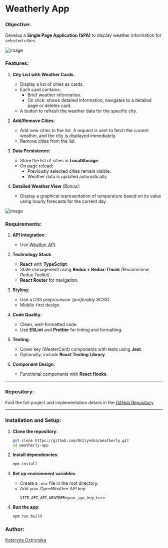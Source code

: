 # Weatherly App

### Objective:
Develop a **Single Page Application (SPA)** to display weather information for selected cities.

![image](https://github.com/user-attachments/assets/b165b13f-eef6-4b2b-9e77-b01f3731699b)

### Features:

1. **City List with Weather Cards**:
   - Display a list of cities as cards.
   - Each card contains:
     - Brief weather information.
     - On click: shows detailed information, navigates to a detailed page or deletes card.
   - A button to refresh the weather data for the specific city.

2. **Add/Remove Cities**:
   - Add new cities to the list. A request is sent to fetch the current weather, and the city is displayed immediately.
   - Remove cities from the list.

3. **Data Persistence**:
   - Store the list of cities in **LocalStorage**.
   - On page reload:
     - Previously selected cities remain visible.
     - Weather data is updated automatically.

4. **Detailed Weather View** *(Bonus)*:
   - Display a graphical representation of temperature based on its value using hourly forecasts for the current day.

![image](https://github.com/user-attachments/assets/73103f9a-af5b-458b-a202-7e60ad64217b)


### Requirements:

1. **API Integration**:
   - Use [Weather API](https://openweathermap.org/).

2. **Technology Stack**:
   - **React** with **TypeScript**.
   - State management using **Redux + Redux-Thunk** *(Recommend: Redux Toolkit)*.
   - **React Router** for navigation.

3. **Styling**:
   - Use a CSS preprocessor *(preferably SCSS)*.
   - Mobile-first design.

4. **Code Quality**:
   - Clean, well-formatted code.
   - Use **ESLint** and **Prettier** for linting and formatting.

5. **Testing**:
   - Cover key (WeaterCard) components with tests using **Jest**.
   - Optionally, include **React Testing Library**.

6. **Component Design**:
   - Functional components with **React Hooks**.

---

### Repository:
Find the full project and implementation details in the [GitHub Repository](https://github.com/Ostrynska/weatherly-app).

---

### Installation and Setup:

1. **Clone the repository**:
   ```bash
   git clone https://github.com/Ostrynska/weatherly.git
   cd weatherly-app
   ```

2. **Install dependencies**:
   ```bash
   npm install
   ```

3. **Set up environment variables**:
   - Create a `.env` file in the root directory.
   - Add your OpenWeather API key:
     ```
     VITE_API_API_WEATHER=your_api_key_here
     ```

4. **Run the app**:
   ```bash
   npm run build
   ```

### Author:
[Kateryna Ostrynska](https://github.com/Ostrynska)
